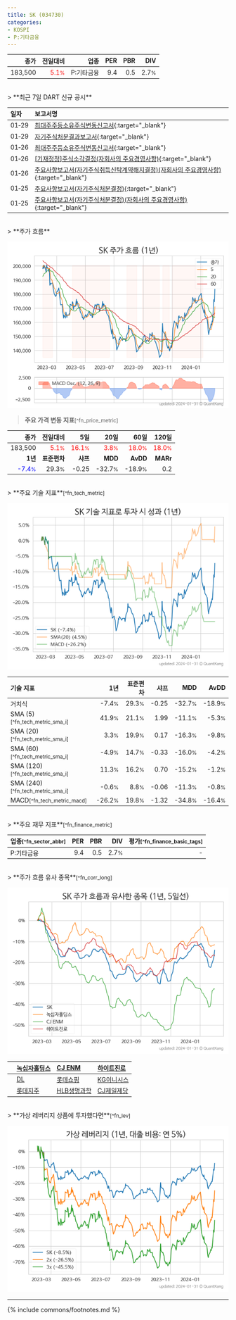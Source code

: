 ```yaml
---
title: SK (034730)
categories:
- KOSPI
- P:기타금융
---
```

| **종가** | **전일대비** | **업종** | **PER** | **PBR** | **DIV** |
| -------: | -----------: | -------: | ------: | ------: | ------: |
| 183,500 | <span style="color: red">5.1<small>%</small></span> | P:기타금융 | 9.4 | 0.5 | 2.7<small>%</small> |

<!-- more -->

<br>
> **최근 7일 DART 신규 공시**<a id="dart"></a>


| **일자** | **보고서명** |
| :--------- | :----------- |
| 01&#x2011;29 | [최대주주등소유주식변동신고서](https://dart.fss.or.kr/dsaf001/main.do?rcpNo=20240129800917){:target="_blank"} |
| 01&#x2011;29 | [자기주식처분결과보고서](https://dart.fss.or.kr/dsaf001/main.do?rcpNo=20240129000334){:target="_blank"} |
| 01&#x2011;26 | [최대주주등소유주식변동신고서](https://dart.fss.or.kr/dsaf001/main.do?rcpNo=20240126800596){:target="_blank"} |
| 01&#x2011;26 | [[기재정정]주식소각결정(자회사의 주요경영사항)](https://dart.fss.or.kr/dsaf001/main.do?rcpNo=20240126800415){:target="_blank"} |
| 01&#x2011;26 | [주요사항보고서(자기주식취득신탁계약해지결정)(자회사의 주요경영사항)](https://dart.fss.or.kr/dsaf001/main.do?rcpNo=20240126800073){:target="_blank"} |
| 01&#x2011;25 | [주요사항보고서(자기주식처분결정)](https://dart.fss.or.kr/dsaf001/main.do?rcpNo=20240125000595){:target="_blank"} |
| 01&#x2011;25 | [주요사항보고서(자기주식처분결정)(자회사의 주요경영사항)](https://dart.fss.or.kr/dsaf001/main.do?rcpNo=20240125800265){:target="_blank"} |

<br>
> **주가 흐름**<a id="price"></a>

![034730](/stock/images/034730.png)

> **주요 가격 변동 지표**<small>[^fn_price_metric]</small>

| **종가** | **전일대비** | **5일** | **20일** | **60일** | **120일** |
| -------: | -----------: | ------: | -------: | -------: | --------: |
| 183,500 | <span style="color: red">5.1<small>%</small></span> | <span style="color: red">16.1<small>%</small></span> | <span style="color: red">3.8<small>%</small></span> | <span style="color: red">18.0<small>%</small></span> | <span style="color: red">18.0<small>%</small></span> |
| **1년** | **표준편차** | **샤프** | **MDD** | **AvDD** | **MARr** |
| <span style="color: blue">-7.4<small>%</small></span> | 29.3<small>%</small> | -0.25 | -32.7<small>%</small> | -18.9<small>%</small> | 0.2 |

<br>
> **주요 기술 지표**<small>[^fn_tech_metric]</small>


![034730](/stock/images/034730_tech.png)

| **기술 지표** | **1년** | **표준편차** | **샤프** | **MDD** | **AvDD** |
| :------------ | ------: | -----------: | -------: | ------: | -------: |
| 거치식 | -7.4<small>%</small> | 29.3<small>%</small> | -0.25 | -32.7<small>%</small> | -18.9<small>%</small> |
| SMA (5)<small>[^fn_tech_metric_sma_i]</small> | 41.9<small>%</small> | 21.1<small>%</small> | 1.99 | -11.1<small>%</small> | -5.3<small>%</small> |
| SMA (20)<small>[^fn_tech_metric_sma_i]</small> | 3.3<small>%</small> | 19.9<small>%</small> | 0.17 | -16.3<small>%</small> | -9.8<small>%</small> |
| SMA (60)<small>[^fn_tech_metric_sma_i]</small> | -4.9<small>%</small> | 14.7<small>%</small> | -0.33 | -16.0<small>%</small> | -4.2<small>%</small> |
| SMA (120)<small>[^fn_tech_metric_sma_i]</small> | 11.3<small>%</small> | 16.2<small>%</small> | 0.70 | -15.2<small>%</small> | -1.2<small>%</small> |
| SMA (240)<small>[^fn_tech_metric_sma_i]</small> | -0.6<small>%</small> | 8.8<small>%</small> | -0.06 | -11.3<small>%</small> | -0.8<small>%</small> |
| MACD<small>[^fn_tech_metric_macd]</small> | -26.2<small>%</small> | 19.8<small>%</small> | -1.32 | -34.8<small>%</small> | -16.4<small>%</small> |

<br>
> **주요 재무 지표**<small>[^fn_finance_metric]</small>

| **업종**<small>[^fn_sector_abbr]</small> | **PER** | **PBR** | **DIV** | **평가**<small>[^fn_finance_basic_tags]</small> |
| :--------------------------------------- | ------: | ------: | ------: | ----------------------------------------------: |
| P:기타금융 | 9.4 | 0.5 | 2.7<small>%</small> | - |

<br>
> **주가 흐름 유사 종목**<a id="corr"></a><small>[^fn_corr_long]</small>

![034730](/stock/images/034730_corr.png)

|    | [녹십자홀딩스](/005250/) | [CJ ENM](/035760/) | [하이트진로](/000080/) |
| :- | :------------------------------------- | :------------------------------------- | :--------------------------------------|
|    | [DL](/000210/) | [롯데쇼핑](/023530/) | [KG이니시스](/035600/) |
|    | [롯데지주](/004990/) | [HLB생명과학](/067630/) | [CJ제일제당](/097950/) |

<br>
> **가상 레버리지 상품에 투자했다면**<a id="2x"></a><small>[^fn_lev]</small>

![034730](/stock/images/034730_2x.png)

---
{% include commons/footnotes.md %}